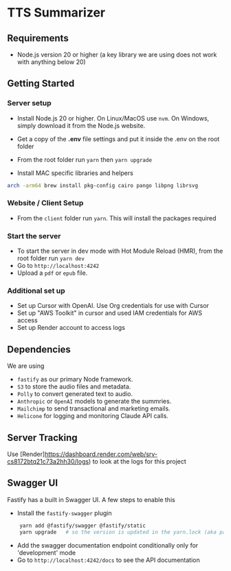 # TTS Summarizer

## Requirements

- Node.js version 20 or higher (a key library we are using does not work with anything below 20)

## Getting Started

### Server setup

- Install Node.js 20 or higher. On Linux/MacOS use `nvm`. On Windows, simply download it from the Node.js website.
- Get a copy of the **.env** file settings and put it inside the .env on the root folder
- From the root folder run `yarn` then `yarn upgrade`

- Install MAC specific libraries and helpers

```sh
arch -arm64 brew install pkg-config cairo pango libpng librsvg
```

### Website / Client Setup

- From the `client` folder run `yarn`. This will install the packages required

### Start the server

- To start the server in dev mode with Hot Module Reload (HMR), from the root folder run `yarn dev`
- Go to `http://localhost:4242`
- Upload a `pdf` or `epub` file.

### Additional set up

- Set up Cursor with OpenAI. Use Org credentials for use with Cursor
- Set up "AWS Toolkit" in cursor and used IAM credentials for AWS access
- Set up Render account to access logs

## Dependencies

We are using

- `fastify` as our primary Node framework.
- `S3` to store the audio files and metadata.
- `Polly` to convert generated text to audio.
- `Anthropic` or `OpenAI` models to generate the summries.
- `Mailchimp` to send transactional and marketing emails.
- `Helicone` for logging and monitoring Claude API calls.

## Server Tracking

Use [Render]https://dashboard.render.com/web/srv-cs8172btq21c73a2hh30/logs) to look at the logs for this project

## Swagger UI

Fastify has a built in Swagger UI. A few steps to enable this

- Install the `fastify-swagger` plugin

```sh
    yarn add @fastify/swagger @fastify/static
    yarn upgrade   # so the version is updated in the yarn.lock (aka package-lock.json)
```

- Add the swagger documentation endpoint conditionally only for 'development' mode
- Go to `http://localhost:4242/docs` to see the API documentation


